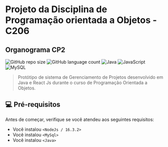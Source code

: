 # Projeto da Disciplina de Programação orientada a Objetos - C206
## Organograma CP2

![GitHub repo size](https://img.shields.io/github/repo-size/paulotc1999/PROJETO-POO-BD?style=for-the-badge)
![GitHub language count](https://img.shields.io/github/languages/count/paulotc1999/PROJETO-POO-BD?style=for-the-badge)
![Java](https://img.shields.io/badge/java-%23ED8B00.svg?style=for-the-badge&logo=java&logoColor=white)
![JavaScript](https://img.shields.io/badge/javascript-%23323330.svg?style=for-the-badge&logo=javascript&logoColor=%23F7DF1E)
![MySQL](https://img.shields.io/badge/mysql-%2300f.svg?style=for-the-badge&logo=mysql&logoColor=white)

> Protótipo de sistema de Gerenciamento de Projetos desenvolvido em Java e React Js durante o curso de Programação Orientada a Objetos.
## 💻 Pré-requisitos

Antes de começar, verifique se você atendeu aos seguintes requisitos:

* Você instalou `<NodeJs / 16.3.2>`
* Você instalou `<MySql>`
* Você instalou `<Java>`